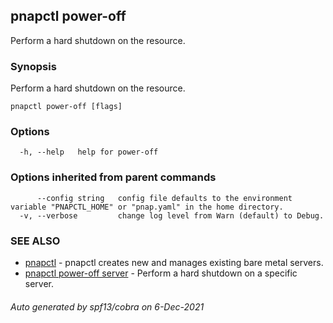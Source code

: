 ## pnapctl power-off

Perform a hard shutdown on the resource.

### Synopsis

Perform a hard shutdown on the resource.

```
pnapctl power-off [flags]
```

### Options

```
  -h, --help   help for power-off
```

### Options inherited from parent commands

```
      --config string   config file defaults to the environment variable "PNAPCTL_HOME" or "pnap.yaml" in the home directory.
  -v, --verbose         change log level from Warn (default) to Debug.
```

### SEE ALSO

* [pnapctl](pnapctl.md)	 - pnapctl creates new and manages existing bare metal servers.
* [pnapctl power-off server](pnapctl_power-off_server.md)	 - Perform a hard shutdown on a specific server.

###### Auto generated by spf13/cobra on 6-Dec-2021
